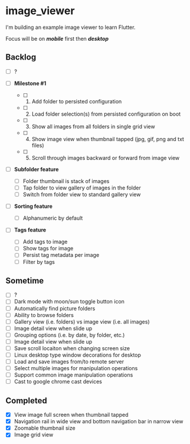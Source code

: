 # image_viewer
I'm building an example image viewer to learn Flutter.

Focus will be on ***mobile*** first then ***desktop***

## Backlog
- [ ] ?

- [ ] **Milestone #1**
    - [ ] 1. Add folder to persisted configuration
    - [ ] 2. Load folder selection(s) from persisted configuration on boot
    - [ ] 3. Show all images from all folders in single grid view
    - [ ] 4. Show image view when thumbnail tapped (jpg, gif, png and txt files)
    - [ ] 5. Scroll through images backward or forward from image view

- [ ] **Subfolder feature**
    - [ ] Folder thumbnail is stack of images
    - [ ] Tap folder to view gallery of images in the folder
    - [ ] Switch from folder view to standard gallery view

- [ ] **Sorting feature**
    - [ ] Alphanumeric by default

- [ ] **Tags feature**
    - [ ] Add tags to image
    - [ ] Show tags for image
    - [ ] Persist tag metadata per image
    - [ ] Filter by tags

## Sometime
- [ ] ?
- [ ] Dark mode with moon/sun toggle button icon
- [ ] Automatically find picture folders
- [ ] Ability to browse folders
- [ ] Gallery view (i.e. folders) vs image view (i.e. all images)
- [ ] Image detail view when slide up
- [ ] Grouping options (i.e. by date, by folder, etc.)
- [ ] Image detail view when slide up
- [ ] Save scroll locaiton when changing screen size
- [ ] Linux desktop type window decorations for desktop
- [ ] Load and save images from/to remote server
- [ ] Select multiple images for manipulation operations
- [ ] Support common image manipulation operations
- [ ] Cast to google chrome cast devices

## Completed

- [X] View image full screen when thumbnail tapped
- [X] Navigation rail in wide view and bottom navigation bar in narrow view
- [X] Zoomable thumbnail size
- [X] Image grid view